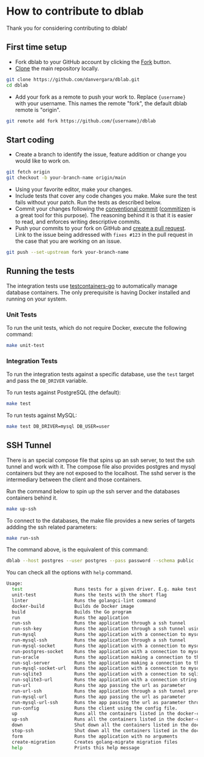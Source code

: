 # How to contribute to dblab

Thank you for considering contributing to dblab!

## First time setup

- Fork dblab to your GitHub account by clicking the [Fork](https://github.com/danvergara/dblab/fork) button.
- [Clone](https://docs.github.com/en/github/getting-started-with-github/fork-a-repo#step-2-create-a-local-clone-of-your-fork) the main repository locally.

```bash
git clone https://github.com/danvergara/dblab.git
cd dblab
```

- Add your fork as a remote to push your work to. Replace ``{username}`` with your username. This names the remote "fork", the  default dblab remote is "origin".

```bash
git remote add fork https://github.com/{username}/dblab
```

## Start coding

- Create a branch to identify the issue, feature addition or change you would like to work on.

```bash
git fetch origin
git checkout -b your-branch-name origin/main
```

- Using your favorite editor, make your changes.
- Include tests that cover any code changes you make. Make sure the
  test fails without your patch. Run the tests as described below.
- Commit your changes following the [conventional commit](https://www.conventionalcommits.org/en/v1.0.0/) ([commitizen](https://github.com/commitizen-tools/commitizen) is a great tool for this purpose). The reasoning behind it is that it is easier to read, and enforces writing descriptive commits.
- Push your commits to your fork on GitHub and
  [create a pull request](https://docs.github.com/en/github/collaborating-with-issues-and-pull-requests/creating-a-pull-request). Link to the issue being addressed with
  ``fixes #123`` in the pull request in the case that you are working on an issue.

```bash
git push --set-upstream fork your-branch-name
```

## Running the tests

The integration tests use [testcontainers-go](https://golang.testcontainers.org/) to automatically manage database containers. The only prerequisite is having Docker installed and running on your system.

### Unit Tests

To run the unit tests, which do not require Docker, execute the following command:

```bash
make unit-test
```

### Integration Tests

To run the integration tests against a specific database, use the `test` target and pass the `DB_DRIVER` variable.

To run tests against PostgreSQL (the default):
```bash
make test
```

To run tests against MySQL:
```bash
make test DB_DRIVER=mysql DB_USER=user
```

## SSH Tunnel

There is an special compose file that spins up an ssh server, to test the ssh tunnel and work with it. The compose file also provides postgres and mysql containers but they are not exposed to the localhost. The sshd server is the intermediary between the client and those containers.

Run the command below to spin up the ssh server and the databases containers behind it.

```bash
make up-ssh
```

To connect to the databases, the make file provides a new series of targets addding the ssh related parameters:

```bash
make run-ssh
```

The command above, is the equivalent of this command:

```bash
dblab --host postgres --user postgres --pass password --schema public --ssl disable --port 5432 --driver postgres --limit 50 --ssh-host localhost --ssh-port 2222 --ssh-user root --ssh-pass root
```

You can check all the options with `help` command.

```bash
Usage:
  test                   Runs tests for a given driver. E.g. make test DB_DRIVER=mysql DB_USER=user
  unit-test              Runs the tests with the short flag
  linter                 Runs the golangci-lint command
  docker-build           Builds de Docker image
  build                  Builds the Go program
  run                    Runs the application
  run-ssh                Runs the application through a ssh tunnel
  run-ssh-key            Runs the application through a ssh tunnel using a private key file
  run-mysql              Runs the application with a connection to mysql
  run-mysql-ssh          Runs the application through a ssh tunnel
  run-mysql-socket       Runs the application with a connection to mysql through a socket file. In this example the socke file is located in /var/lib/mysql/mysql.sock.
  run-postgres-socket    Runs the application with a connection to mysql through a socket file. In this example the socke file is located in /var/lib/mysql/mysql.sock.
  run-oracle             Runs the application making a connection to the Oracle database
  run-sql-server         Runs the application making a connection to the SQL Server database
  run-mysql-socket-url   Runs the application with a connection to mysql through a socket file. In this example the socke file is located in /var/lib/mysql/mysql.sock.
  run-sqlite3            Runs the application with a connection to sqlite3
  run-sqlite3-url        Runs the application with a connection string to sqlite3
  run-url                Runs the app passing the url as parameter
  run-url-ssh            Runs the application through a ssh tunnel providing the url as parameter
  run-mysql-url          Runs the app passing the url as parameter
  run-mysql-url-ssh      Runs the app passing the url as parameter through a ssh tunnel providing the url as parameter
  run-config             Runs the client using the config file.
  up                     Runs all the containers listed in the docker-compose.yml file
  up-ssh                 Runs all the containers listed in the docker-compose.ssh.yml file to test the ssh tunnel
  down                   Shut down all the containers listed in the docker-compose.yml file
  stop-ssh               Shut down all the containers listed in the docker-compose.ssh.yml file
  form                   Runs the application with no arguments
  create-migration       Creates golang-migrate migration files
  help                   Prints this help message
```
